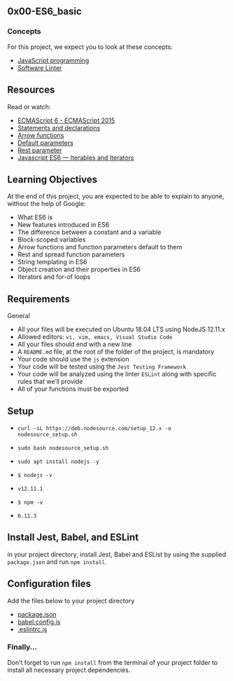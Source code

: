 ## 0x00-ES6_basic

### Concepts
For this project, we expect you to look at these concepts:
* [JavaScript programming](https://intranet.alxswe.com/concepts/852)
* [Software Linter](https://intranet.alxswe.com/concepts/542)

## Resources
Read or watch:
* [ECMAScript 6 - ECMAScript 2015](https://www.w3schools.com/js/js_es6.asp)
* [Statements and declarations](https://developer.mozilla.org/en-US/docs/Web/JavaScript/Reference/Statements)
* [Arrow functions](https://developer.mozilla.org/en-US/docs/Web/JavaScript/Reference/Functions/Arrow_functions)
* [Default parameters](https://developer.mozilla.org/en-US/docs/Web/JavaScript/Reference/Functions/Default_parameters)
* [Rest parameter](https://developer.mozilla.org/en-US/docs/Web/JavaScript/Reference/Functions/rest_parameters)
* [Javascript ES6 — Iterables and Iterators](https://towardsdatascience.com/javascript-es6-iterables-and-iterators-de18b54f4d4)

## Learning Objectives
At the end of this project, you are expected to be able to explain to anyone, without the help of Google:
* What ES6 is
* New features introduced in ES6
* The difference between a constant and a variable
* Block-scoped variables
* Arrow functions and function parameters default to them
* Rest and spread function parameters
* String templating in ES6
* Object creation and their properties in ES6
* Iterators and for-of loops

## Requirements
General
* All your files will be executed on Ubuntu 18.04 LTS using NodeJS 12.11.x
* Allowed editors: `vi, vim, emacs, Visual Studio Code`
* All your files should end with a new line
* A `README.md` file, at the root of the folder of the project, is mandatory
* Your code should use the `js` extension
* Your code will be tested using the `Jest Testing Framework`
* Your code will be analyzed using the linter `ESLint` along with specific rules that we’ll provide
* All of your functions must be exported

## Setup

* `curl -sL https://deb.nodesource.com/setup_12.x -o nodesource_setup.sh`
* `sudo bash nodesource_setup.sh`
* `sudo apt install nodejs -y`

* `$ nodejs -v`
* `v12.11.1`
* `$ npm -v`
* `6.11.3`

## Install Jest, Babel, and ESLint
in your project directory, install Jest, Babel and ESList by using the supplied `package.json` and run `npm install`.

## Configuration files
Add the files below to your project directory
* [package.json](https://github.com/gichobih/alx-backend-javascript/blob/main/0x00-ES6_basic/package.json)
* [babel.config.js](https://github.com/gichobih/alx-backend-javascript/blob/main/0x00-ES6_basic/babel.config.js)
* [.eslintrc.js](https://github.com/gichobih/alx-backend-javascript/blob/main/0x00-ES6_basic/.eslintrc.js)
### Finally…
Don’t forget to run `npm install` from the terminal of your project folder to install all necessary project dependencies.
